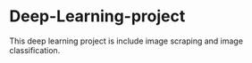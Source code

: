 # Deep-Learning-project
This deep learning project is include image scraping and image classification.
